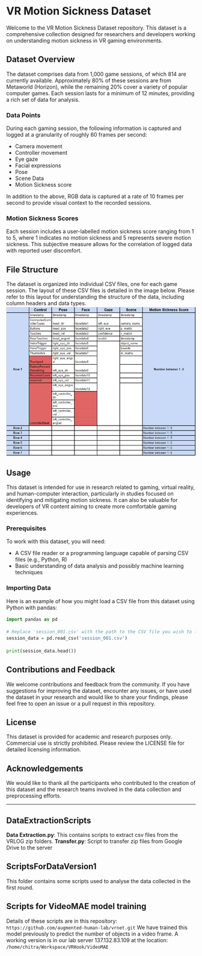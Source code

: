 # VR Motion Sickness Dataset

Welcome to the VR Motion Sickness Dataset repository. This dataset is a comprehensive collection designed for researchers and developers working on understanding motion sickness in VR gaming environments.

## Dataset Overview

The dataset comprises data from 1,000 game sessions, of which 814 are currently available. Approximately 80% of these sessions are from Metaworld (Horizon), while the remaining 20% cover a variety of popular computer games. Each session lasts for a minimum of 12 minutes, providing a rich set of data for analysis.

### Data Points

During each gaming session, the following information is captured and logged at a granularity of roughly 60 frames per second:

- Camera movement
- Controller movement
- Eye gaze
- Facial expressions
- Pose
- Scene Data
- Motion Sickness score

In addition to the above, RGB data is captured at a rate of 10 frames per second to provide visual context to the recorded sessions.

### Motion Sickness Scores

Each session includes a user-labelled motion sickness score ranging from 1 to 5, where 1 indicates no motion sickness and 5 represents severe motion sickness. This subjective measure allows for the correlation of logged data with reported user discomfort.

## File Structure

The dataset is organized into individual CSV files, one for each game session. The layout of these CSV files is detailed in the image below. Please refer to this layout for understanding the structure of the data, including column headers and data types.
![DatasetLayout](images/datasetLayout.png)

## Usage

This dataset is intended for use in research related to gaming, virtual reality, and human-computer interaction, particularly in studies focused on identifying and mitigating motion sickness. It can also be valuable for developers of VR content aiming to create more comfortable gaming experiences.

### Prerequisites

To work with this dataset, you will need:

- A CSV file reader or a programming language capable of parsing CSV files (e.g., Python, R)
- Basic understanding of data analysis and possibly machine learning techniques

### Importing Data

Here is an example of how you might load a CSV file from this dataset using Python with pandas:

```python
import pandas as pd

# Replace 'session_001.csv' with the path to the CSV file you wish to load
session_data = pd.read_csv('session_001.csv')

print(session_data.head())
```

## Contributions and Feedback

We welcome contributions and feedback from the community. If you have suggestions for improving the dataset, encounter any issues, or have used the dataset in your research and would like to share your findings, please feel free to open an issue or a pull request in this repository.

## License

This dataset is provided for academic and research purposes only. Commercial use is strictly prohibited. Please review the LICENSE file for detailed licensing information.

## Acknowledgements

We would like to thank all the participants who contributed to the creation of this dataset and the research teams involved in the data collection and preprocessing efforts.

---

## DataExtractionScripts
**Data Extraction.py**: This contains scripts to extract csv files from the VRLOG zip folders.
**Transfer.py**: Script to transfer zip files from Google Drive to the server

## ScriptsForDataVersion1
This folder contains some scripts used to analyse the data collected in the first round.

## Scripts for VideoMAE model training
Details of these scripts are in this repository:
```https://github.com/augmented-human-lab/vrnet.git```
We have trained this model previously to predict the number of objects in a video frame. A working version is in our lab server 137.132.83.109 at the location: 
```/home/chitra/Workspace/VRHook/VideoMAE```
